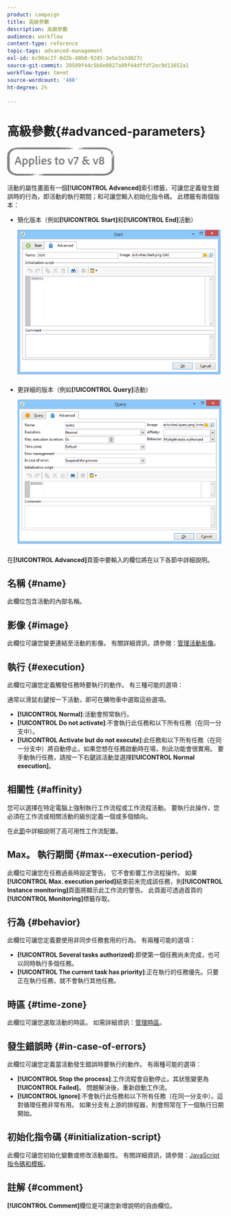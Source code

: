 ```yaml
---
product: campaign
title: 高級參數
description: 高級參數
audience: workflow
content-type: reference
topic-tags: advanced-management
exl-id: 6c90ac2f-0d2b-48b0-9245-3e5e3a3d027c
source-git-commit: 20509f44c5b8e0827a09f44dffdf2ec9d11652a1
workflow-type: tm+mt
source-wordcount: '488'
ht-degree: 2%

---
```


# 高級參數{#advanced-parameters}

![](../../assets/common.svg)

活動的屬性畫面有一個&#x200B;**[!UICONTROL Advanced]**&#x200B;索引標籤，可讓您定義發生錯誤時的行為，即活動的執行期間；和可讓您輸入初始化指令碼。 此標籤有兩個版本：

* 簡化版本（例如&#x200B;**[!UICONTROL Start]**&#x200B;和&#x200B;**[!UICONTROL End]**&#x200B;活動）

   ![](assets/wf-advanced-basic.png)

* 更詳細的版本（例如&#x200B;**[!UICONTROL Query]**&#x200B;活動）

   ![](assets/wf-advanced-full.png)

在&#x200B;**[!UICONTROL Advanced]**&#x200B;頁簽中要輸入的欄位將在以下各節中詳細說明。

## 名稱 {#name}

此欄位包含活動的內部名稱。

## 影像 {#image}

此欄位可讓您變更連結至活動的影像。 有關詳細資訊，請參閱：[管理活動影像](managing-activity-images.md)。

## 執行 {#execution}

此欄位可讓您定義觸發任務時要執行的動作。 有三種可能的選項：

通常以滑鼠右鍵按一下活動，即可在購物車中選取這些選項。

* **[!UICONTROL Normal]**:活動會照常執行。
* **[!UICONTROL Do not activate]**:不會執行此任務和以下所有任務（在同一分支中）。
* **[!UICONTROL Activate but do not execute]**:此任務和以下所有任務（在同一分支中）將自動停止。如果您想在任務啟動時在場，則此功能會很實用。 要手動執行任務，請按一下右鍵該活動並選擇&#x200B;**[!UICONTROL Normal execution]**。

## 相關性 {#affinity}

您可以選擇在特定電腦上強制執行工作流程或工作流程活動。 要執行此操作，您必須在工作流或相關活動的級別定義一個或多個傾向。

在此[節](../../installation/using/configuring-campaign-server.md#high-availability-workflows-and-affinities)中詳細說明了高可用性工作流配置。


## Max。 執行期間 {#max--execution-period}

此欄位可讓您在任務過長時設定警告。 它不會影響工作流程操作。 如果&#x200B;**[!UICONTROL Max. execution period]**&#x200B;結束前未完成該任務，則&#x200B;**[!UICONTROL Instance monitoring]**&#x200B;頁面將顯示此工作流的警告。 此頁面可透過首頁的&#x200B;**[!UICONTROL Monitoring]**&#x200B;標籤存取。

## 行為 {#behavior}

此欄位可讓您定義要使用非同步任務套用的行為。 有兩種可能的選項：

* **[!UICONTROL Several tasks authorized]**:即使第一個任務尚未完成，也可以同時執行多個任務。
* **[!UICONTROL The current task has priority]**:正在執行的任務優先。只要正在執行任務，就不會執行其他任務。

## 時區 {#time-zone}

此欄位可讓您選取活動的時區。 如需詳細資訊：[管理時區](managing-time-zones.md)。

## 發生錯誤時 {#in-case-of-errors}

此欄位可讓您定義當活動發生錯誤時要執行的動作。 有兩種可能的選項：

* **[!UICONTROL Stop the process]**:工作流程會自動停止。其狀態變更為&#x200B;**[!UICONTROL Failed]**。 問題解決後，重新啟動工作流。
* **[!UICONTROL Ignore]**:不會執行此任務和以下所有任務（在同一分支中）。這對循環任務非常有用。 如果分支有上游的排程器，則會照常在下一個執行日期開始。

## 初始化指令碼 {#initialization-script}

此欄位可讓您初始化變數或修改活動屬性。 有關詳細資訊，請參閱：[JavaScript指令碼和模板](javascript-scripts-and-templates.md)。

## 註解 {#comment}

**[!UICONTROL Comment]**&#x200B;欄位是可讓您新增說明的自由欄位。
